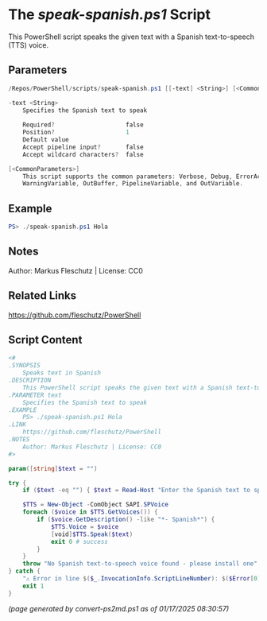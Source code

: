 The *speak-spanish.ps1* Script
===========================

This PowerShell script speaks the given text with a Spanish text-to-speech (TTS) voice.

Parameters
----------
```powershell
/Repos/PowerShell/scripts/speak-spanish.ps1 [[-text] <String>] [<CommonParameters>]

-text <String>
    Specifies the Spanish text to speak
    
    Required?                    false
    Position?                    1
    Default value                
    Accept pipeline input?       false
    Accept wildcard characters?  false

[<CommonParameters>]
    This script supports the common parameters: Verbose, Debug, ErrorAction, ErrorVariable, WarningAction, 
    WarningVariable, OutBuffer, PipelineVariable, and OutVariable.
```

Example
-------
```powershell
PS> ./speak-spanish.ps1 Hola

```

Notes
-----
Author: Markus Fleschutz | License: CC0

Related Links
-------------
https://github.com/fleschutz/PowerShell

Script Content
--------------
```powershell
<#
.SYNOPSIS
	Speaks text in Spanish 
.DESCRIPTION
	This PowerShell script speaks the given text with a Spanish text-to-speech (TTS) voice.
.PARAMETER text
	Specifies the Spanish text to speak
.EXAMPLE
	PS> ./speak-spanish.ps1 Hola
.LINK
	https://github.com/fleschutz/PowerShell
.NOTES
	Author: Markus Fleschutz | License: CC0
#>

param([string]$text = "")

try {
	if ($text -eq "") { $text = Read-Host "Enter the Spanish text to speak" }

	$TTS = New-Object -ComObject SAPI.SPVoice
	foreach ($voice in $TTS.GetVoices()) {
		if ($voice.GetDescription() -like "*- Spanish*") { 
			$TTS.Voice = $voice
			[void]$TTS.Speak($text)
			exit 0 # success
		}
	}
	throw "No Spanish text-to-speech voice found - please install one"
} catch {
	"⚠️ Error in line $($_.InvocationInfo.ScriptLineNumber): $($Error[0])"
	exit 1
}
```

*(page generated by convert-ps2md.ps1 as of 01/17/2025 08:30:57)*
